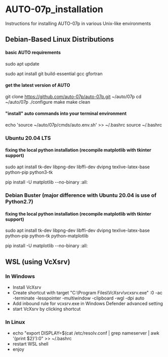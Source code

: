 # AUTO-07p_installation
Instructions for installing AUTO-07p in various Unix-like environments

## Debian-Based Linux Distributions

#### basic AUTO requirements
sudo apt update

sudo apt install git build-essential gcc gfortran 

#### get the latest version of AUTO
git clone https://github.com/auto-07p/auto-07p.git ~/auto/07p
cd ~/auto/07p
./configure 
make
make clean

#### "install" auto commands into your terminal environment
echo 'source ~/auto/07p/cmds/auto.env.sh' >> ~/.bashrc
source ~/.bashrc

### Ubuntu 20.04 LTS
#### fixing the local python installation (recompile matplotlib with tkinter support)
sudo apt install tk-dev libpng-dev libffi-dev dvipng texlive-latex-base python-pip python3-tk

pip install -U matplotlib --no-binary :all:


### Debian Buster (major difference with Ubuntu 20.04 is use of Python2.7)
#### fixing the local python installation (recompile matplotlib with tkinter support)
sudo apt install tk-dev libpng-dev libffi-dev dvipng texlive-latex-base python-pip python-tk python-matplotlib

pip install -U matplotlib --no-binary :all:

## WSL (using VcXsrv)
### In Windows
- Install VcXsrv
- Create shortcut with target "C:\Program Files\VcXsrv\vcxsrv.exe" :0 -ac -terminate -lesspointer -multiwindow -clipboard -wgl -dpi auto
- Add inbound rule for vcxsrv.exe in Windows Defender advanced setting
- start VcXsrv by clicking shortcut

### In Linux
- echo "export DISPLAY=$(cat /etc/resolv.conf | grep nameserver | awk '{print $2}'):0" >> ~/.bashrc
- restart WSL shell
- enjoy
